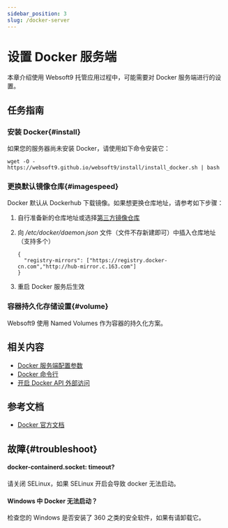 ```yaml
---
sidebar_position: 3
slug: /docker-server
---
```


# 设置 Docker 服务端

本章介绍使用 Websoft9 托管应用过程中，可能需要对 Docker 服务端进行的设置。   

## 任务指南


### 安装 Docker{#install}

如果您的服务器尚未安装 Docker，请使用如下命令安装它：

```
wget -O - https://websoft9.github.io/websoft9/install/install_docker.sh | bash
```

### 更换默认镜像仓库{#imagespeed}

Docker 默认从 Dockerhub 下载镜像。如果想更换仓库地址，请参考如下步骤：

1. 自行准备新的仓库地址或选择[第三方镜像仓库](./imagehub)


2. 向 */etc/docker/daemon.json* 文件（文件不存新建即可）中插入仓库地址（支持多个）
    ```
    {
      "registry-mirrors": ["https://registry.docker-cn.com","http://hub-mirror.c.163.com"]
    }
    ```

3. 重启 Docker 服务后生效

### 容器持久化存储设置{#volume}

Websoft9 使用 Named Volumes 作为容器的持久化方案。 

## 相关内容

- [Docker 服务端配置参数](./parameter#path)
- [Docker 命令行](./parameter#cmd)
- [开启 Docker API 外部访问](https://docs.docker.com/reference/cli/dockerd/#daemon-socket-option)

## 参考文档

- [Docker 官方文档](https://docs.docker.com/)

## 故障{#troubleshoot}

#### docker-containerd.socket: timeout?

请关闭 SELinux，如果 SELinux 开启会导致 docker 无法启动。  

#### Windows 中 Docker 无法启动？

检查您的 Windows 是否安装了 360 之类的安全软件，如果有请卸载它。  


